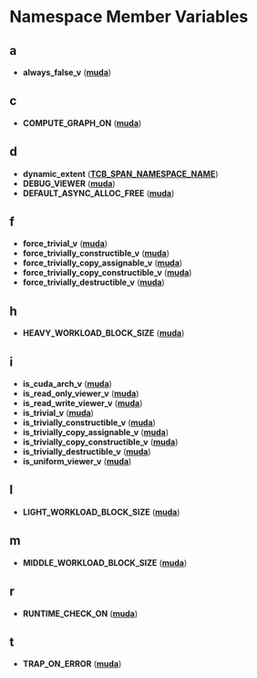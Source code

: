 
# Namespace Member Variables



## a

* **always\_false\_v** ([**muda**](namespacemuda.md))


## c

* **COMPUTE\_GRAPH\_ON** ([**muda**](namespacemuda.md))


## d

* **dynamic\_extent** ([**TCB\_SPAN\_NAMESPACE\_NAME**](namespace_t_c_b___s_p_a_n___n_a_m_e_s_p_a_c_e___n_a_m_e.md))
* **DEBUG\_VIEWER** ([**muda**](namespacemuda.md))
* **DEFAULT\_ASYNC\_ALLOC\_FREE** ([**muda**](namespacemuda.md))


## f

* **force\_trivial\_v** ([**muda**](namespacemuda.md))
* **force\_trivially\_constructible\_v** ([**muda**](namespacemuda.md))
* **force\_trivially\_copy\_assignable\_v** ([**muda**](namespacemuda.md))
* **force\_trivially\_copy\_constructible\_v** ([**muda**](namespacemuda.md))
* **force\_trivially\_destructible\_v** ([**muda**](namespacemuda.md))


## h

* **HEAVY\_WORKLOAD\_BLOCK\_SIZE** ([**muda**](namespacemuda.md))


## i

* **is\_cuda\_arch\_v** ([**muda**](namespacemuda.md))
* **is\_read\_only\_viewer\_v** ([**muda**](namespacemuda.md))
* **is\_read\_write\_viewer\_v** ([**muda**](namespacemuda.md))
* **is\_trivial\_v** ([**muda**](namespacemuda.md))
* **is\_trivially\_constructible\_v** ([**muda**](namespacemuda.md))
* **is\_trivially\_copy\_assignable\_v** ([**muda**](namespacemuda.md))
* **is\_trivially\_copy\_constructible\_v** ([**muda**](namespacemuda.md))
* **is\_trivially\_destructible\_v** ([**muda**](namespacemuda.md))
* **is\_uniform\_viewer\_v** ([**muda**](namespacemuda.md))


## l

* **LIGHT\_WORKLOAD\_BLOCK\_SIZE** ([**muda**](namespacemuda.md))


## m

* **MIDDLE\_WORKLOAD\_BLOCK\_SIZE** ([**muda**](namespacemuda.md))


## r

* **RUNTIME\_CHECK\_ON** ([**muda**](namespacemuda.md))


## t

* **TRAP\_ON\_ERROR** ([**muda**](namespacemuda.md))




